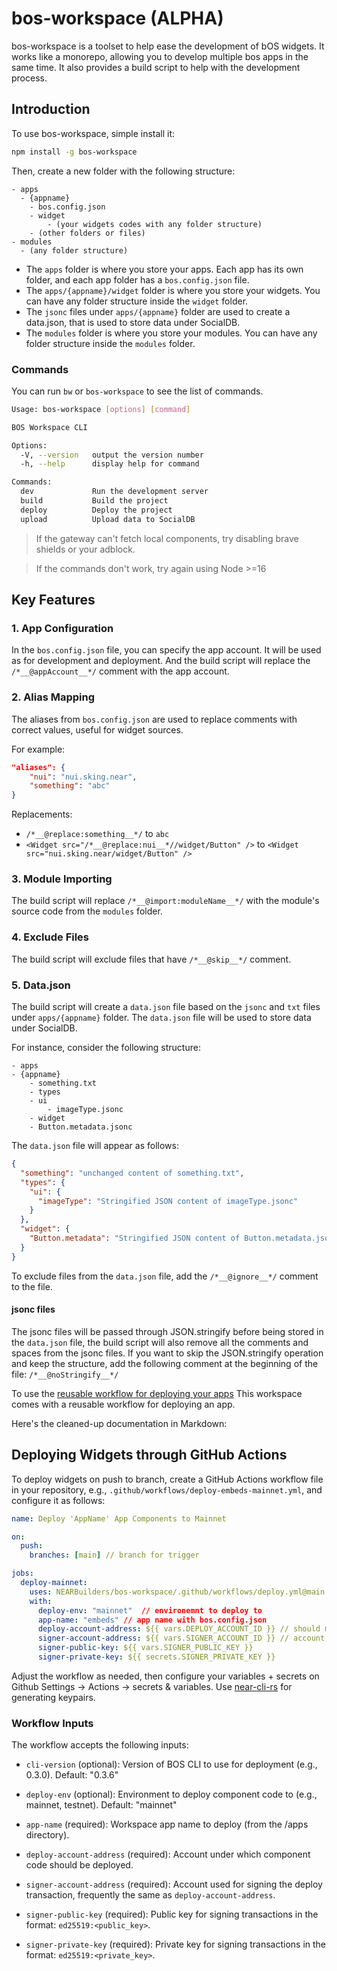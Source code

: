 # bos-workspace (ALPHA)

bos-workspace is a toolset to help ease the development of bOS widgets. It works like a monorepo, allowing you to develop multiple bos apps in the same time. It also provides a build script to help with the development process.

## Introduction

To use bos-workspace, simple install it:

```bash
npm install -g bos-workspace
```

Then, create a new folder with the following structure:

```
- apps
  - {appname}
    - bos.config.json
    - widget
        - (your widgets codes with any folder structure)
    - (other folders or files)
- modules
  - (any folder structure)
```

- The `apps` folder is where you store your apps. Each app has its own folder, and each app folder has a `bos.config.json` file.
- The `apps/{appname}/widget` folder is where you store your widgets. You can have any folder structure inside the `widget` folder.
- The `jsonc` files under `apps/{appname}` folder are used to create a data.json, that is used to store data under SocialDB.
- The `modules` folder is where you store your modules. You can have any folder structure inside the `modules` folder.

### Commands

You can run `bw` or `bos-workspace` to see the list of commands.

```bash
Usage: bos-workspace [options] [command]

BOS Workspace CLI

Options:
  -V, --version   output the version number
  -h, --help      display help for command

Commands:
  dev             Run the development server
  build           Build the project
  deploy          Deploy the project
  upload          Upload data to SocialDB
```

> If the gateway can't fetch local components, try disabling brave shields or your adblock.

> If the commands don't work, try again using Node >=16

## Key Features

### 1. **App Configuration**

In the `bos.config.json` file, you can specify the app account. It will be used as for development and deployment. And the build script will replace the `/*__@appAccount__*/` comment with the app account.

### 2. **Alias Mapping**

The aliases from `bos.config.json` are used to replace comments with correct values, useful for widget sources.

For example:

```json
"aliases": {
    "nui": "nui.sking.near",
    "something": "abc"
}
```

Replacements:

- `/*__@replace:something__*/` to `abc`
- `<Widget src="/*__@replace:nui__*//widget/Button" />` to `<Widget src="nui.sking.near/widget/Button" />`

### 3. **Module Importing**

The build script will replace `/*__@import:moduleName__*/` with the module's source code from the `modules` folder.

### 4. **Exclude Files**

The build script will exclude files that have `/*__@skip__*/` comment.

### 5. **Data.json**

The build script will create a `data.json` file based on the `jsonc` and `txt` files under `apps/{appname}` folder. The `data.json` file will be used to store data under SocialDB.

For instance, consider the following structure:

```
- apps
- {appname}
    - something.txt
    - types
    - ui
        - imageType.jsonc
    - widget
    - Button.metadata.jsonc
```

The `data.json` file will appear as follows:

```json
{
  "something": "unchanged content of something.txt",
  "types": {
    "ui": {
      "imageType": "Stringified JSON content of imageType.jsonc"
    }
  },
  "widget": {
    "Button.metadata": "Stringified JSON content of Button.metadata.jsonc"
  }
}
```

To exclude files from the `data.json` file, add the `/*__@ignore__*/` comment to the file.

#### jsonc files

The jsonc files will be passed through JSON.stringify before being stored in the `data.json` file, the build script will also remove all the comments and spaces from the jsonc files.
If you want to skip the JSON.stringify operation and keep the structure, add the following comment at the beginning of the file:
`/*__@noStringify__*/`

To use the [reusable workflow for deploying your apps](./.gitignore/workflows/deploy.yml) This workspace comes with a reusable workflow for deploying an app.

Here's the cleaned-up documentation in Markdown:

## Deploying Widgets through GitHub Actions

To deploy widgets on push to branch, create a GitHub Actions workflow file in your repository, e.g., `.github/workflows/deploy-embeds-mainnet.yml`, and configure it as follows:

```yaml
name: Deploy 'AppName' App Components to Mainnet

on:
  push:
    branches: [main] // branch for trigger

jobs:
  deploy-mainnet:
    uses: NEARBuilders/bos-workspace/.github/workflows/deploy.yml@main
    with:
      deploy-env: "mainnet"  // environemnt to deploy to
      app-name: "embeds" // app name with bos.config.json
      deploy-account-address: ${{ vars.DEPLOY_ACCOUNT_ID }} // should match bos.config.json (TODO fix this)
      signer-account-address: ${{ vars.SIGNER_ACCOUNT_ID }} // account to sign with
      signer-public-key: ${{ vars.SIGNER_PUBLIC_KEY }}
      signer-private-key: ${{ secrets.SIGNER_PRIVATE_KEY }}
```

Adjust the workflow as needed, then configure your variables + secrets on Github Settings -> Actions -> secrets & variables. Use [near-cli-rs](https://github.com/near/near-cli-rs) for generating keypairs.

### Workflow Inputs

The workflow accepts the following inputs:

- `cli-version` (optional): Version of BOS CLI to use for deployment (e.g., 0.3.0). Default: "0.3.6"

- `deploy-env` (optional): Environment to deploy component code to (e.g., mainnet, testnet). Default: "mainnet"

- `app-name` (required): Workspace app name to deploy (from the /apps directory).

- `deploy-account-address` (required): Account under which component code should be deployed.

- `signer-account-address` (required): Account used for signing the deploy transaction, frequently the same as `deploy-account-address`.

- `signer-public-key` (required): Public key for signing transactions in the format: `ed25519:<public_key>`.

- `signer-private-key` (required): Private key for signing transactions in the format: `ed25519:<private_key>`.
